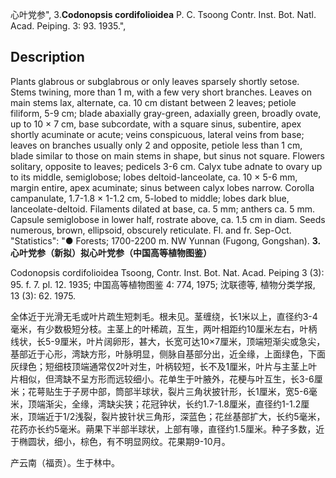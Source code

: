 心叶党参",
3.**Codonopsis cordifolioidea** P. C. Tsoong Contr. Inst. Bot. Natl. Acad. Peiping. 3: 93. 1935.",

## Description
Plants glabrous or subglabrous or only leaves sparsely shortly setose. Stems twining, more than 1 m, with a few very short branches. Leaves on main stems lax, alternate, ca. 10 cm distant between 2 leaves; petiole filiform, 5-9 cm; blade abaxially gray-green, adaxially green, broadly ovate, up to 10 × 7 cm, base subcordate, with a square sinus, subentire, apex shortly acuminate or acute; veins conspicuous, lateral veins from base; leaves on branches usually only 2 and opposite, petiole less than 1 cm, blade similar to those on main stems in shape, but sinus not square. Flowers solitary, opposite to leaves; pedicels 3-6 cm. Calyx tube adnate to ovary up to its middle, semiglobose; lobes deltoid-lanceolate, ca. 10 × 5-6 mm, margin entire, apex acuminate; sinus between calyx lobes narrow. Corolla campanulate, 1.7-1.8 × 1-1.2 cm, 5-lobed to middle; lobes dark blue, lanceolate-deltoid. Filaments dilated at base, ca. 5 mm; anthers ca. 5 mm. Capsule semiglobose in lower half, rostrate above, ca. 1.5 cm in diam. Seeds numerous, brown, ellipsoid, obscurely reticulate. Fl. and fr. Sep-Oct.
  "Statistics": "● Forests; 1700-2200 m. NW Yunnan (Fugong, Gongshan).
**3. 心叶党参（新拟）拟心叶党参（中国高等植物图鉴）**

Codonopsis cordifolioidea Tsoong, Contr. Inst. Bot. Nat. Acad. Peiping 3 (3): 95. f. 7. pl. 12. 1935; 中国高等植物图鉴 4: 774, 1975; 沈联德等, 植物分类学报, 13 (3): 62. 1975.

全体近于光滑无毛或叶片疏生短刺毛。根未见。茎缠绕，长1米以上，直径约3-4毫米，有少数极短分枝。主茎上的叶稀疏，互生，两叶相距约10厘米左右，叶柄线状，长5-9厘米，叶片阔卵形，甚大，长宽可达10×7厘米，顶端短渐尖或急尖，基部近于心形，湾缺方形，叶脉明显，侧脉自基部分出，近全缘，上面绿色，下面灰绿色；短细枝顶端通常仅2叶对生，叶柄较短，长不及1厘米，叶片与主茎上叶片相似，但湾缺不呈方形而远较细小。花单生于叶腋外，花梗与叶互生，长3-6厘米；花萼贴生于子房中部，筒部半球状，裂片三角状披针形，长1厘米，宽5-6毫米，顶端渐尖，全缘，湾缺尖狭；花冠钟状，长约1.7-1.8厘米，直径约1-1.2厘米，顶端近于1/2浅裂，裂片披针状三角形，深蓝色；花丝基部扩大，长约5毫米，花药亦长约5毫米。蒴果下半部半球状，上部有喙，直径约1.5厘米。种子多数，近于椭圆状，细小，棕色，有不明显网纹。花果期9-10月。

产云南（福贡）。生于林中。

